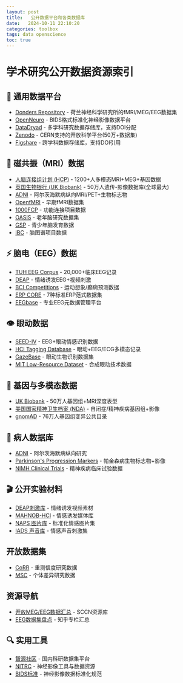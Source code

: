 ```yaml
---
layout: post
title:   公开数据平台和各类数据库
date:   2024-10-11 22:10:20
categories: toolbox
tags: data openscience
toc: true
---
```


# 学术研究公开数据资源索引

## 📂 通用数据平台

- [Donders Repository](https://data.donders.ru.nl/collections/published?0) - 荷兰神经科学研究所的fMRI/MEG/EEG数据集
- [OpenNeuro](https://openneuro.org/) - BIDS格式标准化神经影像数据平台
- [DataDryad](https://datadryad.org/stash/) - 多学科研究数据存储库，支持DOI分配
- [Zenodo](https://zenodo.org/) - CERN支持的开放科学平台(50万+数据集)
- [Figshare](https://figshare.com) - 跨学科数据存储库，支持DOI引用



## 🧠 磁共振（MRI）数据
- [人脑连接组计划 (HCP)](http://www.humanconnectome.org) - 1200+人多模态MRI+MEG+基因数据
- [英国生物银行 (UK Biobank)](https://www.ukbiobank.ac.uk) - 50万人遗传-影像数据库(全球最大)
- [ADNI](http://adni.loni.usc.edu) - 阿尔茨海默病纵向MRI/PET+生物标志物
- [OpenfMRI](https://www.openfmri.org/) - 早期fMRI数据集
- [1000FCP](http://fcon_1000.projects.nitrc.org/) - 功能连接项目数据
- [OASIS](http://oasis-brains.org/) - 老年脑研究数据集
- [GSP](https://www.neuroinfo.org/gsp/) - 青少年脑发育数据
- [IBC](https://project.inria.fr/IBC/) - 脑图谱项目数据



## ⚡ 脑电（EEG）数据
- [TUH EEG Corpus](https://isip.piconepress.com/projects/tuh_eeg) - 20,000+临床EEG记录
- [DEAP](http://www.eecs.qmul.ac.uk/mmv/datasets/deap) - 情绪诱发EEG+视频刺激
- [BCI Competitions](https://www.bbci.de/competition) - 运动想象/癫痫预测数据
- [ERP CORE](https://erpinfo.org/erp-core) - 7种标准ERP范式数据集
- [EEGbase](http://eegdatabase.kiv.zcu.cz) - 专业EEG元数据管理平台



## 👁 眼动数据
- [SEED-IV](https://bcmi.sjtu.edu.cn/~seed/seed-iv.html) - EEG+眼动情感识别数据
- [HCI Tagging Database](https://mahnob-db.eu/hci-tagging) - 眼动+EEG/ECG多模态记录
- [GazeBase](https://gazebase.org) - 眼动生物识别数据集
- [MIT Low-Resource Dataset](https://www.media.mit.edu/) - 合成眼动技术数据



## 🧬 基因与多模态数据
- [UK Biobank](https://www.ukbiobank.ac.uk) - 50万人基因组+MRI深度表型
- [美国国家精神卫生档案 (NDA)](https://nda.nih.gov) - 自闭症/精神疾病基因组+影像
- [gnomAD](https://gnomad.broadinstitute.org) - 76万人基因组变异公共目录



## 🏥 病人数据库
- [ADNI](http://adni.loni.usc.edu) - 阿尔茨海默病纵向研究
- [Parkinson's Progression Markers](https://www.ppmi-info.org/) - 帕金森病生物标志物+影像
- [NIMH Clinical Trials](https://www.nimh.nih.gov/) - 精神疾病临床试验数据



## 🎬 公开实验材料
- [DEAP刺激库](http://www.eecs.qmul.ac.uk/mmv/datasets/deap/download.html) - 情绪诱发视频素材
- [MAHNOB-HCI](https://mahnob-db.eu/) - 情感诱发媒体库
- [NAPS 图片库](http://napsdataset.com/) - 标准化情感图片集
- [IADS 声音库](https://csea.phhp.ufl.edu/media/iapsmessage.html) - 情感声音刺激集



## 开放数据集
- [CoRR](http://fcon_1000.projects.nitrc.org/indi/CoRR/html/index.html) - 重测信度研究数据
- [MSC](https://legacy.openfmri.org/dataset/ds000224/) - 个体差异研究数据



## 资源导航
- [开放MEG/EEG数据汇总](https://sccn.ucsd.edu/~arno/fam2data/publicly_available_EEG_data.html) - SCCN资源库
- [EEG数据集盘点](https://zhuanlan.zhihu.com/p/138286382) - 知乎专栏汇总



## 🔍 实用工具
- [智源社区](https://hub.baai.ac.cn/) - 国内科研数据集平台
- [NITRC](http://www.nitrc.org) - 神经影像工具与数据资源
- [BIDS标准](https://bids.neuroimaging.io) - 神经影像数据标准化规范



